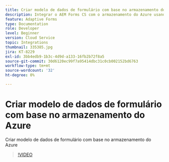 ```yaml
---
title: Criar modelo de dados de formulário com base no armazenamento do Azure
description: Integrar o AEM Forms CS com o armazenamento do Azure usando o modelo de dados de formulário
feature: Adaptive Forms
type: Documentation
role: Developer
level: Beginner
version: Cloud Service
topic: Integrations
thumbnail: 335385.jpg
jira: KT-8229
exl-id: 3bb4edb9-1b3c-4d9d-a133-16fb2b72f8a5
source-git-commit: 30d6120ec99f7a95414dbc31c0cb002152bd6763
workflow-type: tm+mt
source-wordcount: '32'
ht-degree: 0%

---
```


# Criar modelo de dados de formulário com base no armazenamento do Azure

Criar modelo de dados de formulário com base no armazenamento do Azure

>[!VIDEO](https://video.tv.adobe.com/v/335385?quality=12&learn=on)
